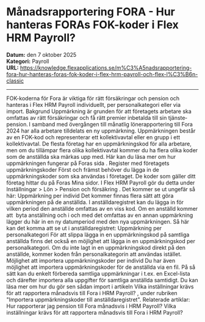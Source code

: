 # Månadsrapportering FORA - Hur hanteras FORAs FOK-koder i Flex HRM Payroll?

**Datum:** den 7 oktober 2025  
**Kategori:** Payroll  
**URL:** https://knowledge.flexapplications.se/m%C3%A5nadsrapportering-fora-hur-hanteras-foras-fok-koder-i-flex-hrm-payroll-och-flex-l%C3%B6n-classic

---

FOK-koderna för Fora är viktiga för rätt försäkringar och pension och hanteras i Flex HRM Payroll individuellt, per personalkategori eller via import.
Bakgrund
Uppmärkning är grunden för att företagets arbetare ska omfattas av rätt försäkringar och få rätt premier inbetalda till sin tjänste­pension. I samband med övergången till månatlig löne­­rapportering till Fora 2024 har alla arbetare tilldelats en ny upp­märkning.
Uppmärkningen består av en FOK-kod och representerar ett kollektivavtal eller en grupp i ett kollektivavtal. De flesta företag har en uppmärkningskod för alla arbetare, men om du tillämpar flera olika kollektivavtal kommer du ha flera olika koder som de anställda ska märkas upp med.
Här kan du läsa mer om hur uppmärkningen fungerar på Foras sida
.
Register med företagets uppmärkningskoder
Först och främst behöver du lägga in de uppmärkningskoder som ska användas i företaget. De koder som gäller ditt företag hittar du på Foras Mina sidor. I Flex HRM Payroll gör du detta under
Inställningar > Lön > Pension och försäkring
. Det kommer se ut ungefär så här:
Uppmärkning per individ
Det kommer finnas flera sätt att göra uppmärkningen på de anställda. I anställdaregistret kan du lägga in för vilken period den anställde omfattas av en viss kod. Om en anställd kommer att  byta anställning och i och med det omfattas av en annan uppmärkning lägger du här in en ny datumperiod med den nya uppmärkningen.
Så här kan det komma att se ut i anställdaregistret:
Uppmärkning per personalkategori
För att slippa lägga in en uppmärkningskod på samtliga anställda finns det också en möjlighet att lägga in en uppmärkningskod per personalkategori. Om du inte lagt in en uppmärkningskod direkt på den anställde, kommer koden från personalkategorin att användas istället.
Möjlighet att importera uppmärkningskoder per individ
Du har även möjlighet att importera uppmärkningskoder för de anställda via en fil. På så sätt kan du enkelt förbereda samtliga uppmärkningar i t.ex. en Excel-lista och därefter importera alla uppgifter för samtliga anställda samtidigt. Du kan läsa mer om hur du gör sen sådan import i artikeln
Vilka inställningar krävs för att rapportera månadsvis till Fora i HRM Payroll?
, under rubriken "Importera uppmärkningskoder till anställdaregistret".
Relaterade artiklar:
Hur rapporterar jag pension till Fora månadsvis i HRM Payroll?
Vilka inställningar krävs för att rapportera månadsvis till Fora i 
HRM Payroll?
